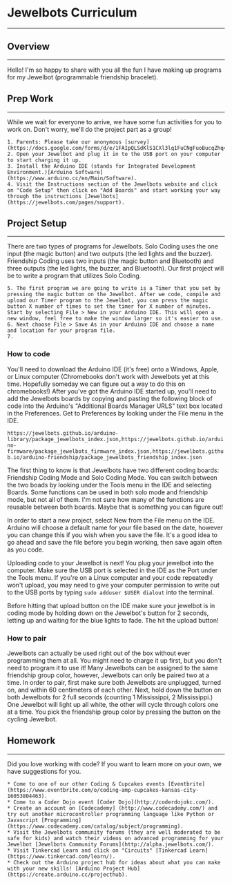 # Jewelbots Curriculum
---

## Overview
---
Hello! I'm so happy to share with you all the fun I have making up programs for my Jewelbot \(programmable friendship bracelet\).

## Prep Work
---
While we wait for everyone to arrive, we have some fun activities for you to work on. Don't worry, we'll do the project part as a group!

    1. Parents: Please take our anonymous [survey](https://docs.google.com/forms/d/e/1FAIpQLSdKlS1CXl3lq1FuCNgFuoBucqZhq4f7Yr2V67PMp0IiuhfuBg/viewform).
    2. Open your Jewelbot and plug it in to the USB port on your computer to start charging it up.
    3. Install the Arduino IDE (stands for Integrated Development Environment.)[Arduino Software](https://www.arduino.cc/en/Main/Software).
    4. Visit the Instructions section of the Jewelbots website and click on "Code Setup" then click on "Add Boards" and start working your way through the instructions [Jewelbots](https://jewelbots.com/pages/support).

## Project Setup
---
There are two types of programs for Jewelbots. Solo Coding uses the one input (the magic button) and two outputs (the led lights and the buzzer). Friendship Coding uses two inputs (the magic button and Bluetooth) and three outputs (the led lights, the buzzer, and Bluetooth). Our first project will be to write a program that utilizes Solo Coding.

    5. The first program we are going to write is a Timer that you set by pressing the magic button on the Jewelbot. After we code, compile and upload our Timer program to the Jewelbot, you can press the magic button X number of times to set the timer for X number of minutes. Start by selecting File > New in your Arduino IDE. This will open a new window, feel free to make the window larger so it's easier to use.
    6. Next choose File > Save As in your Arduino IDE and choose a name and location for your program file.
    7. 

### How to code

You'll need to download the Arduino IDE \(it's free\) onto a Windows, Apple, or Linux computer \(Chromebooks don't work with Jewelbots yet at this time. Hopefully someday we can figure out a way to do this on chromebooks!\) After you've got the Arduino IDE started up, you'll need to add the Jewelbots boards by copying and pasting the following block of code into the Arduino's "Additional Boards Manager URLS" text box located in the Preferences. Get to Preferences by looking under the File menu in the IDE.

`https://jewelbots.github.io/arduino-library/package_jewelbots_index.json,https://jewelbots.github.io/arduino-firmware/package_jewelbots_firmware_index.json,https://jewelbots.github.io/arduino-friendship/package_jewelbots_friendship_index.json`

The first thing to know is that Jewelbots have two different coding boards: Friendship Coding Mode and Solo Coding Mode. You can switch between the two boads by looking under the Tools menu in the IDE and selecting Boards. Some functions can be used in both solo mode and friendship mode, but not all of them. I'm not sure how many of the functions are reusable between both boards. Maybe that is something you can figure out!

In order to start a new project, select New from the File menu on the IDE. Arduino will choose a default name for your file based on the date, however you can change this if you wish when you save the file. It's a good idea to go ahead and save the file before you begin working, then save again often as you code.

Uploading code to your Jewelbot is next! You plug your jewelbot into the computer. Make sure the USB port is selected in the IDE as the Port under the Tools menu. If you're on a Linux computer and your code repeatedly won't upload, you may need to give your computer permission to write out to the USB ports by typing `sudo adduser $USER dialout` into the terminal.

Before hitting that upload button on the IDE make sure your jewelbot is in coding mode by holding down on the Jewelbot's button for 2 seconds, letting up and waiting for the blue lights to fade. The hit the upload button!

### How to pair
Jewelbots can actually be used right out of the box without ever programming them at all. You might need to charge it up first, but you don't need to program it to use it! Many Jewelbots can be assigned to the same friendship group color, however, Jewelbots can only be paired two at a time. In order to pair, first make sure both Jewelbots are unplugged, turned on, and within 60 centimeters of each other. Next, hold down the button on both Jewelbots for 2 full seconds \(counting 1 Mississippi, 2 Mississippi.\) One Jewelbot will light up all white, the other will cycle through colors one at a time. You pick the friendship group color by pressing the button on the cycling Jewelbot.

## Homework
---
Did you love working with code? If you want to learn more on your own, we have suggestions for you.

    * Come to one of our other Coding & Cupcakes events [Eventbrite](https://www.eventbrite.com/o/coding-amp-cupcakes-kansas-city-16053804463).
    * Come to a Coder Dojo event [Coder Dojo](http://coderdojokc.com/).
    * Create an account on [Codecademy] (http://www.codecademy.com/) and try out another microcontroller programming language like Python or Javascript [Programming](https://www.codecademy.com/catalog/subject/programming).
    * Visit the Jewelbots community forums (they are well moderated to be safe for kids) and watch their videos on advanced programming for your Jewelbot [Jewelbots Community Forums](http://alpha.jewelbots.com/).
    * Visit Tinkercad Learn and click on "Circuits" [Tinkercad Learn](https://www.tinkercad.com/learn/).
    * Check out the Arduino project hub for ideas about what you can make with your new skills! [Arduino Project Hub](https://create.arduino.cc/projecthub).
